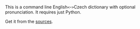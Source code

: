 This is a command line English`<`-`>`Czech dictionary with optional pronunciation.
It requires just Python.

Get it from the [sources](http://code.google.com/p/wbook-py/source/checkout).